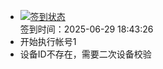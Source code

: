 - [![签到状态](https://github.com/womade/Cloud189-Actions/actions/workflows/main.yml/badge.svg?branch=main)](https://github.com/womade/Cloud189-Actions/actions/workflows/main.yml) <br> 签到时间：2025-06-29 18:43:26
- 开始执行帐号1
- 设备ID不存在，需要二次设备校验

